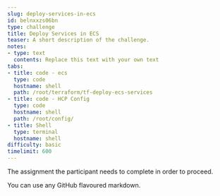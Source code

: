 ```yaml
---
slug: deploy-services-in-ecs
id: belnxxzs06bn
type: challenge
title: Deploy Services in ECS
teaser: A short description of the challenge.
notes:
- type: text
  contents: Replace this text with your own text
tabs:
- title: code - ecs
  type: code
  hostname: shell
  path: /root/terraform/tf-deploy-ecs-services
- title: code - HCP Config
  type: code
  hostname: shell
  path: /root/config/
- title: Shell
  type: terminal
  hostname: shell
difficulty: basic
timelimit: 600
---
```

The assignment the participant needs to complete in order to proceed.

You can use any GitHub flavoured markdown.